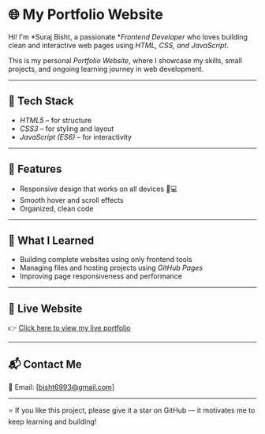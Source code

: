 # 🌐 My Portfolio Website

Hi! I'm *Suraj Bisht, a passionate **Frontend Developer* who loves building clean and interactive web pages using *HTML, CSS, and JavaScript*.

This is my personal *Portfolio Website*, where I showcase my skills, small projects, and ongoing learning journey in web development.

---

## 🚀 Tech Stack
- *HTML5* – for structure  
- *CSS3* – for styling and layout  
- *JavaScript (ES6)* – for interactivity  

---

## 🎯 Features
- Responsive design that works on all devices 📱💻  
- Smooth hover and scroll effects  
- Organized, clean code  

---

## 🧠 What I Learned
- Building complete websites using only frontend tools  
- Managing files and hosting projects using *GitHub Pages*  
- Improving page responsiveness and performance  

---

## 🔗 Live Website
👉 [Click here to view my live portfolio](https://bistsuraj10.github.io/portfolio)

---

## 📬 Contact Me
📧 Email: [bisht6993@gmail.com]  

---

⭐ If you like this project, please give it a star on GitHub — it motivates me to keep learning and building!

